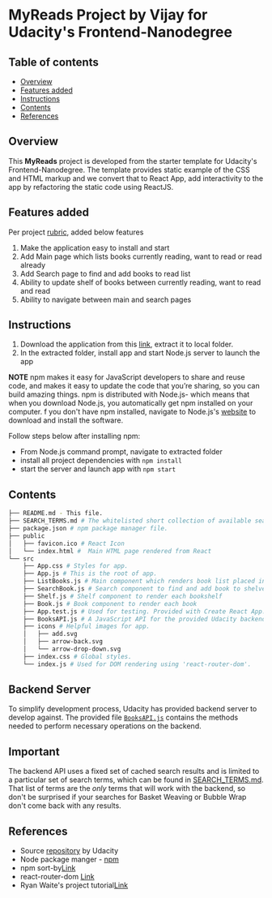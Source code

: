 # MyReads Project by Vijay for Udacity's Frontend-Nanodegree

## Table of contents

* [Overview](#overview)
* [Features added](#features-added)
* [Instructions](#instructions)
* [Contents](#contents)
* [References](#references)

## Overview

This **MyReads** project is developed from the starter template for Udacity's Frontend-Nanodegree. 
The template provides static example of the CSS and HTML markup and we convert that to React App, 
add interactivity to the app by refactoring the static code using ReactJS.

## Features added

Per project [rubric](https://review.udacity.com/#!/rubrics/918/view), added below features

1. Make the application easy to install and start
2. Add Main page which lists books currently reading, want to read or read already
3. Add Search page to find and add books to read list
4. Ability to update shelf of books between currently reading, want to read and read
5. Ability to navigate between main and search pages

## Instructions

1. Download the application from this [link](https://github.com/vjremo/MyReads/releases), extract it to local folder.
2. In the extracted folder, install app and start Node.js server to launch the app

**NOTE** npm makes it easy for JavaScript developers to share and reuse code, and makes it easy to update the code that you’re sharing, so you can build amazing things.
npm is distributed with Node.js- which means that when you download Node.js, you automatically get npm installed on your computer.
f you don't have npm installed, navigate to Node.js's [website](https://www.npmjs.com/get-npm) to download and install the software.

Follow steps below after installing npm:

* From Node.js command prompt, navigate to extracted folder 
* install all project dependencies with `npm install`
* start the server and launch app with `npm start`

## Contents

```bash
├── README.md - This file.
├── SEARCH_TERMS.md # The whitelisted short collection of available search terms for you to use with app.
├── package.json # npm package manager file.
├── public
│   ├── favicon.ico # React Icon
│   └── index.html #  Main HTML page rendered from React
└── src
    ├── App.css # Styles for app. 
    ├── App.js # This is the root of app.
    ├── ListBooks.js # Main component which renders book list placed in shelves
    ├── SearchBook.js # Search component to find and add book to shelves
    ├── Shelf.js # Shelf component to render each bookshelf
    ├── Book.js # Book component to render each book
    ├── App.test.js # Used for testing. Provided with Create React App. 
    ├── BooksAPI.js # A JavaScript API for the provided Udacity backend. Instructions for the methods are below.
    ├── icons # Helpful images for app.
    │   ├── add.svg
    │   ├── arrow-back.svg
    │   └── arrow-drop-down.svg
    ├── index.css # Global styles. 
    └── index.js # Used for DOM rendering using 'react-router-dom'.
```

## Backend Server

To simplify development process, Udacity has provided backend server to develop against. The provided file [`BooksAPI.js`](src/BooksAPI.js) contains the methods needed to perform necessary operations on the backend.


## Important
The backend API uses a fixed set of cached search results and is limited to a particular set of search terms, which can be found in [SEARCH_TERMS.md](SEARCH_TERMS.md). That list of terms are the _only_ terms that will work with the backend, so don't be surprised if your searches for Basket Weaving or Bubble Wrap don't come back with any results.

## References

* Source [repository](https://github.com/udacity/reactnd-project-myreads-starter) by Udacity
* Node package manger - [npm](https://www.npmjs.com/get-npm)
* npm sort-by[Link](https://www.npmjs.com/package/sort-by)
* react-router-dom [Link](https://reacttraining.com/react-router/core/guides/philosophy)
* Ryan Waite's project tutorial[Link](https://www.youtube.com/watch?v=acJHkd6K5kI&t=4158s)